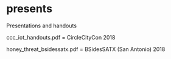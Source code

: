 # presents
Presentations and handouts

ccc_iot_handouts.pdf = CircleCityCon 2018

honey_threat_bsidessatx.pdf = BSidesSATX (San Antonio) 2018

